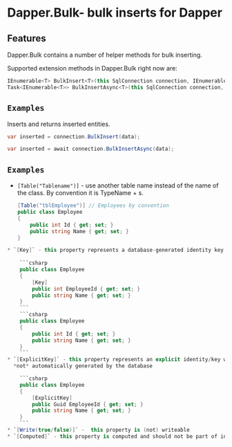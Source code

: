Dapper.Bulk- bulk inserts for Dapper
===========================================

Features
--------
Dapper.Bulk contains a number of helper methods for bulk inserting.

Supported extension methods in Dapper.Bulk right now are:

```csharp
IEnumerable<T> BulkInsert<T>(this SqlConnection connection, IEnumerable<T> data, SqlTransaction transaction = null);
Task<IEnumerable<T>> BulkInsertAsync<T>(this SqlConnection connection, IEnumerable<T> data, SqlTransaction transaction = null);
```

`Examples` 
-------

Inserts and returns inserted entities.

```csharp
var inserted = connection.BulkInsert(data);

var inserted = await connection.BulkInsertAsync(data);
```


`Examples` 
-------

* `[Table("Tablename")]` - use another table name instead of the name of the class. By convention it is TypeName + s.

    ```csharp
    [Table("tblEmployee")] // Employees by convention
    public class Employee
    {
        public int Id { get; set; }
        public string Name { get; set; }
    }
    ```
```csharp
* `[Key]` - this property represents a database-generated identity key. By convention  property named "`id`" (case-insensitive) will be automatically used if one is present.
    
    ```csharp
    public class Employee
    {
        [Key]
        public int EmployeeId { get; set; }
        public string Name { get; set; }
    }
    ```
    ```csharp
    public class Employee
    {
        public int Id { get; set; }
        public string Name { get; set; }
    }
    ```
* `[ExplicitKey]` - this property represents an explicit identity/key which is 
  *not* automatically generated by the database 

    ```csharp
    public class Employee
    {
        [ExplicitKey]
        public Guid EmployeeId { get; set; }
        public string Name { get; set; }
    }
    ```
* `[Write(true/false)]` -  this property is (not) writeable
* `[Computed]` - this property is computed and should not be part of inserts